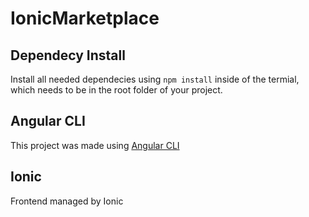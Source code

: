 # IonicMarketplace

## Dependecy Install

Install all needed dependecies using `npm install` inside of the termial, which needs to be in the root folder of your project.

## Angular CLI

This project was made using [Angular CLI](https://github.com/angular/angular-cli)

## Ionic

Frontend managed by Ionic
